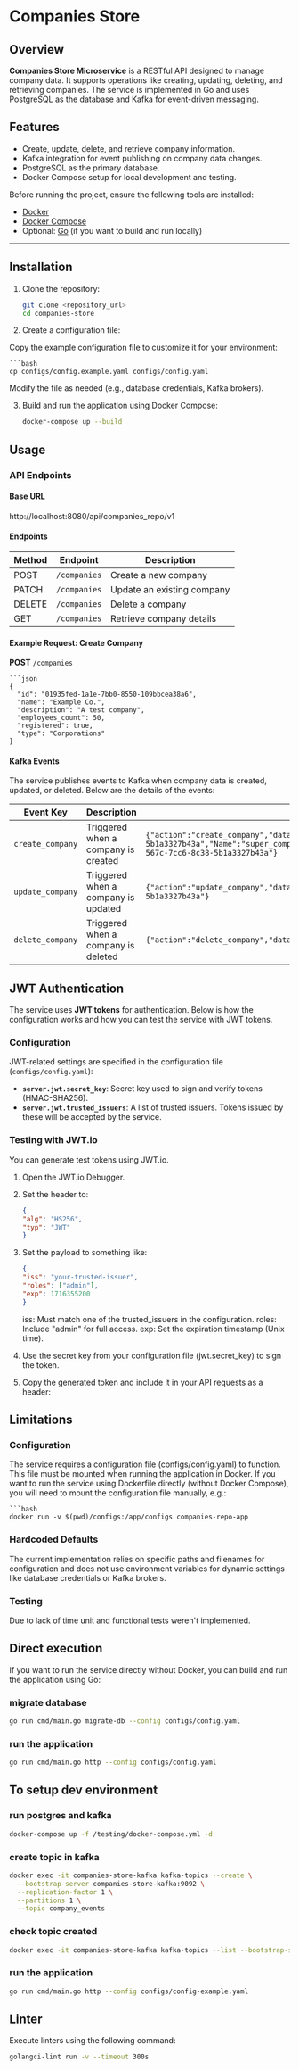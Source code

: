 # Companies Store

## Overview

**Companies Store Microservice** is a RESTful API designed to manage company data. It supports operations like creating, updating, deleting, and retrieving companies. The service is implemented in Go and uses PostgreSQL as the database and Kafka for event-driven messaging.

## Features

- Create, update, delete, and retrieve company information.
- Kafka integration for event publishing on company data changes.
- PostgreSQL as the primary database.
- Docker Compose setup for local development and testing.

Before running the project, ensure the following tools are installed:

- [Docker](https://www.docker.com/)
- [Docker Compose](https://docs.docker.com/compose/)
- Optional: [Go](https://go.dev/) (if you want to build and run locally)

---

## Installation

1. Clone the repository:

   ```bash
   git clone <repository_url>
   cd companies-store

2. Create a configuration file:

Copy the example configuration file to customize it for your environment:

    ```bash
    cp configs/config.example.yaml configs/config.yaml

Modify the file as needed (e.g., database credentials, Kafka brokers).

3. Build and run the application using Docker Compose:

    ```bash
    docker-compose up --build

## Usage

### API Endpoints

#### Base URL
http://localhost:8080/api/companies_repo/v1


#### Endpoints

| Method | Endpoint          | Description               |
|--------|-------------------|---------------------------|
| POST   | `/companies`      | Create a new company      |
| PATCH  | `/companies`      | Update an existing company|
| DELETE | `/companies`      | Delete a company          |
| GET    | `/companies`      | Retrieve company details  |

#### Example Request: Create Company

**POST** `/companies`

    ```json
    {
      "id": "01935fed-1a1e-7bb0-8550-109bbcea38a6",
      "name": "Example Co.",
      "description": "A test company",
      "employees_count": 50,
      "registered": true,
      "type": "Corporations"
    }


#### Kafka Events

The service publishes events to Kafka when company data is created, updated, or deleted. Below are the details of the events:

| Event Key         | Description                           | Payload Example                                          |
|--------------------|---------------------------------------|---------------------------------------------------------|
| `create_company`   | Triggered when a company is created   | `{"action":"create_company","data":{"ID":"01935e9a-567c-7cc6-8c38-5b1a3327b43a","Name":"super_company3","Description":"123912089y74t86r2u7iuwfhesdiljk","EmployeesCount":1,"Registered":true,"Type":"NonProfit"},"id_type":"name","identifier":"01935e9a-567c-7cc6-8c38-5b1a3327b43a"}` |
| `update_company`   | Triggered when a company is updated   | `{"action":"update_company","data":{"id":"01935e9a-567c-7cc6-8c38-5b1a3327b43a","employees_count":1230123,"registered":false},"id_type":"uuid","identifier":"01935e9a-567c-7cc6-8c38-5b1a3327b43a"}` |
| `delete_company`   | Triggered when a company is deleted   | `{"action":"delete_company","data":{},"id_type":"uuid","identifier":"01935e9a-567c-7cc6-8c38-5b1a3327b43a"}`               |


## JWT Authentication

The service uses **JWT tokens** for authentication. Below is how the configuration works and how you can test the service with JWT tokens.

### Configuration

JWT-related settings are specified in the configuration file (`configs/config.yaml`):

- **`server.jwt.secret_key`**: Secret key used to sign and verify tokens (HMAC-SHA256).
- **`server.jwt.trusted_issuers`**: A list of trusted issuers. Tokens issued by these will be accepted by the service.

### Testing with JWT.io
You can generate test tokens using JWT.io.

1. Open the JWT.io Debugger.

2. Set the header to:
   ```json 
   {
   "alg": "HS256",
   "typ": "JWT"
   }
   ```

3. Set the payload to something like:

   ```json
   {
   "iss": "your-trusted-issuer",
   "roles": ["admin"],
   "exp": 1716355200
   }
   ```
   iss: Must match one of the trusted_issuers in the configuration.
   roles: Include "admin" for full access.
   exp: Set the expiration timestamp (Unix time).

4. Use the secret key from your configuration file (jwt.secret_key) to sign the token. 

5. Copy the generated token and include it in your API requests as a header:


## Limitations
### Configuration
The service requires a configuration file (configs/config.yaml) to function. This file must be mounted when running the application in Docker.
If you want to run the service using Dockerfile directly (without Docker Compose), you will need to mount the configuration file manually, e.g.:
    
    ```bash
    docker run -v $(pwd)/configs:/app/configs companies-repo-app

### Hardcoded Defaults
The current implementation relies on specific paths and filenames for configuration 
and does not use environment variables for dynamic settings like database credentials or Kafka brokers.

### Testing
Due to lack of time unit and functional tests weren't implemented.

## Direct execution
If you want to run the service directly without Docker, you can build and run the application using Go:

### migrate database 
```bash
go run cmd/main.go migrate-db --config configs/config.yaml
```

### run the application
```bash
go run cmd/main.go http --config configs/config.yaml
```

## To setup dev environment 
### run postgres and kafka
```bash
docker-compose up -f /testing/docker-compose.yml -d
```
### create topic in kafka
```bash
docker exec -it companies-store-kafka kafka-topics --create \
  --bootstrap-server companies-store-kafka:9092 \
  --replication-factor 1 \
  --partitions 1 \
  --topic company_events
```

### check topic created
```bash
docker exec -it companies-store-kafka kafka-topics --list --bootstrap-server companies-store-kafka:9092
```

### run the application
```bash
go run cmd/main.go http --config configs/config-example.yaml
```

## Linter
Execute linters using the following command:
```bash
golangci-lint run -v --timeout 300s
```